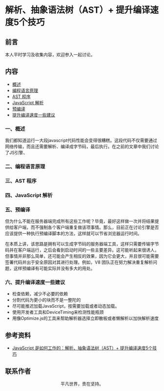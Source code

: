 # 解析、抽象语法树（AST）+ 提升编译速度5个技巧

## 前言

本人平时学习及收集内容，欢迎参入一起讨论。

## 内容

- [概述](#一、概述)
- [编程语言原理](#二、编程语言原理)
- [AST 程序](#三、ast-程序)
- [JavaScript 解析](#四、javascript-解析)
- [预编译](#五、预编译)
- [提升编译速度一些建议](#六、提升编译速度一些建议)

### 一、概述

我们都知道运行一大段javascript代码性能会变得很糟糕。这段代码不仅需要通过网络传输，而且还需要解析、编译成字节码，最后执行。在之前的文章中我们讨论了JS引擎、

### 二、编程语言原理

### 三、AST 程序

### 四、JavaScript 解析

### 五、预编译

但为什么不能在服务器端完成所有这些工作呢？毕竟，最好这样做一次并将结果提供给客户端，而不强制各个客户端重复做该项事情。那么，目前正在讨论引擎是否应该提供一种执行预编译脚本的方法，这样就可以节省浏览器运行时间。

在本质上讲，该思路是拥有可以生成字节码的服务器端工具，这样只需要传输字节码并在客户端运行，之后会看到启动时间的一些主要差异。这可能听起来很诱人，但事情并非那么简单，还可能会产生相反的效果，因为它会更大，并且很可能需要签署代码并出于安全原因对其进行处理。例如，V8 团队正在努力解决重复解析问题，这样预编译有可能实际并没有多大的用处。

### 六、提升编译速度一些建议

- 检查依赖，减少不必要的依赖
- 分割代码为更小的块而不是一整陀的
- 尽可能推迟加载JavaScript，按需要加载或者动态加载。
- 使用开发者工具和DeviceTiming来检测性能瓶颈
- 用像Optimize.js的工具来帮助解析器选择立即散板或者懒解析以加快解析速度

## 参考资料

- [JavaScript 是如何工作的：解析、抽象语法树（AST）+ 提升编译速度5个技巧](https://github.com/qq449245884/xiaozhi/issues/14)

## 联系作者

<div align="center">
    <p>
        平凡世界，贵在坚持。
    </p>
    <img :src="$withBase('/about/contact.png')" />
</div>
